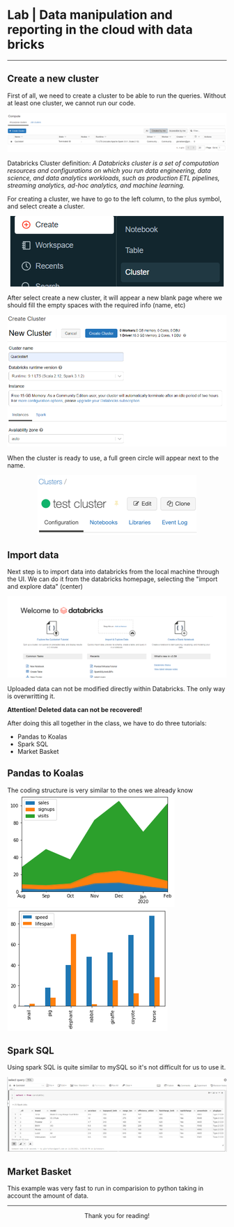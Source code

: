  # Lab | Data manipulation and reporting in the cloud with data bricks #

- - - -

## Create a new cluster ##
First of all, we need to create a cluster to be able to run the queries. Without at least one cluster, we cannot run our code.

![picture alt](https://github.com/GloriaiXIII/IronGloriai/blob/main/ironhack_week6/w6_labs/w6d5_lab_databricks/02%20%20cluster.png "Cluster")

Databricks Cluster definition: _A Databricks cluster is a set of computation resources and configurations on which you run data engineering, data science, and data analytics workloads, such as production ETL pipelines, streaming analytics, ad-hoc analytics, and machine learning._

For creating a cluster, we have to go to the left column, to the plus symbol, and select create a cluster.
<br> <p align="center"> ![picture alt](https://github.com/GloriaiXIII/IronGloriai/blob/main/ironhack_week6/w6_labs/w6d5_lab_databricks/create%20cluster.png "Create Cluster") </p>

After select create a new cluster, it will appear a new blank page where we should fill the empty spaces with the required info (name, etc)
<br> <p align="center"> ![picture alt](https://github.com/GloriaiXIII/IronGloriai/blob/main/ironhack_week6/w6_labs/w6d5_lab_databricks/create%20cluster%202.png "New Cluster") </p>

When the cluster is ready to use, a full green circle will appear next to the name. 
<br> <p align="center"> ![picture alt](https://github.com/GloriaiXIII/IronGloriai/blob/main/ironhack_week6/w6_labs/w6d5_lab_databricks/cluster%20ready.png "Cluster Ready") </p>



## Import data ##
Next step is to import data into databricks from the local machine through the UI. We can do it from the databricks homepage, selecting the "import and explore data" (center)
<br> <p align="center"> ![picture alt](https://github.com/GloriaiXIII/IronGloriai/blob/main/ironhack_week6/w6_labs/w6d5_lab_databricks/import%20data.png "Import Data") </p>

Uploaded data can not be modified directly within Databricks. The only way is overwritting it. 

**Attention! Deleted data can not be recovered!**

After doing this all together in the class, we have to do three tutorials:
- Pandas to Koalas
- Spark SQL
- Market Basket

## Pandas to Koalas ##
The coding structure is very similar to the ones we already know 
<br> ![picture alt](https://github.com/GloriaiXIII/IronGloriai/blob/main/ironhack_week6/w6_labs/w6d5_lab_databricks/pandastokoalasplot.png "Import Data") 
![picture alt](https://github.com/GloriaiXIII/IronGloriai/blob/main/ironhack_week6/w6_labs/w6d5_lab_databricks/pandastokoalasplotbar.png "Import Data")


## Spark SQL ##
Using spark SQL is quite similar to mySQL so it's not difficult for us to use it. 
<br> <p align="center"> ![picture alt](https://github.com/GloriaiXIII/IronGloriai/blob/main/ironhack_week6/w6_labs/w6d5_lab_databricks/select%20query.png "Select Query") </p>

## Market Basket ##
This example was very fast to run in comparision to python taking in account the amount of data. 

- - - -

<p align="center"> Thank you for reading! </p>
